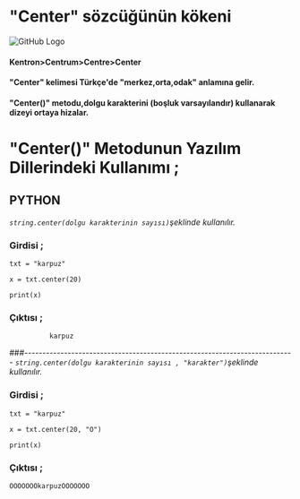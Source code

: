 # "Center" sözcüğünün kökeni
![GitHub Logo](/belgelik/görseller/etimoloji/center.png)
#### Kentron>Centrum>Centre>Center
#### "Center" kelimesi Türkçe'de "merkez,orta,odak" anlamına gelir.
#### "Center()" metodu,dolgu karakterini (boşluk varsayılandır) kullanarak dizeyi ortaya hizalar.
# "Center()" Metodunun Yazılım Dillerindeki Kullanımı ;
## **PYTHON**
*`string.center(dolgu karakterinin sayısı)`şeklinde kullanılır.*
### Girdisi ;
```
txt = "karpuz"

x = txt.center(20)

print(x)
```
### Çıktısı ;
```
          karpuz
```
###---------------------------------------------------------------------------
*`string.center(dolgu karakterinin sayısı , "karakter")`şeklinde kullanılır.*
### Girdisi ;
```
txt = "karpuz"

x = txt.center(20, "O")

print(x)
```
### Çıktısı ;
```
OOOOOOOkarpuzOOOOOOO
```





